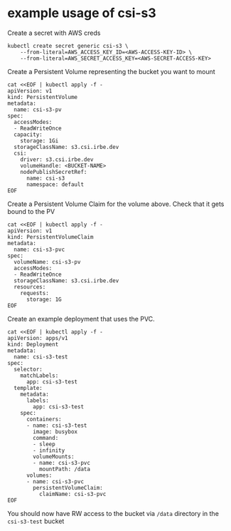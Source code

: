 # example usage of csi-s3

Create a secret with AWS creds

```
kubectl create secret generic csi-s3 \
    --from-literal=AWS_ACCESS_KEY_ID=<AWS-ACCESS-KEY-ID> \
    --from-literal=AWS_SECRET_ACCESS_KEY=<AWS-SECRET-ACCESS-KEY>
```

Create a Persistent Volume representing the bucket you want to mount

```
cat <<EOF | kubectl apply -f -
apiVersion: v1
kind: PersistentVolume
metadata:
  name: csi-s3-pv
spec:
  accessModes:
  - ReadWriteOnce
  capacity:
    storage: 1Gi
  storageClassName: s3.csi.irbe.dev
  csi:
    driver: s3.csi.irbe.dev
    volumeHandle: <BUCKET-NAME>
    nodePublishSecretRef:
      name: csi-s3
      namespace: default
EOF
```

Create a Persistent Volume Claim for the volume above. Check that it gets bound to the PV

```
cat <<EOF | kubectl apply -f -
apiVersion: v1
kind: PersistentVolumeClaim
metadata:
  name: csi-s3-pvc
spec:
  volumeName: csi-s3-pv
  accessModes:
  - ReadWriteOnce
  storageClassName: s3.csi.irbe.dev
  resources:
    requests:
      storage: 1G
EOF
```

Create an example deployment that uses the PVC. 

```
cat <<EOF | kubectl apply -f -
apiVersion: apps/v1
kind: Deployment
metadata:
  name: csi-s3-test
spec:
  selector:
    matchLabels:
      app: csi-s3-test
  template:
    metadata:
      labels:
        app: csi-s3-test
    spec:
      containers:
      - name: csi-s3-test
        image: busybox
        command:
        - sleep
        - infinity
        volumeMounts:
        - name: csi-s3-pvc
          mountPath: /data
      volumes:
      - name: csi-s3-pvc
        persistentVolumeClaim:
          claimName: csi-s3-pvc
EOF
```

You should now have RW access to the bucket via `/data` directory in the `csi-s3-test` bucket